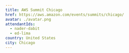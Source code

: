 ```yaml
---
title: AWS Summit Chicago
href: https://aws.amazon.com/events/summits/chicago/
avatar: ./avatar.png
attendantIds:
  - nader-dabit
  - ed-lima
country: United States
city: Chicago
---
```

